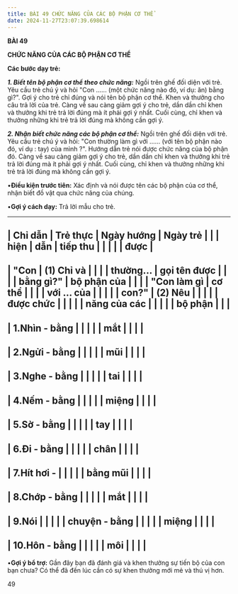 ```yaml
---
title: BÀI 49 CHỨC NĂNG CỦA CÁC BỘ PHẬN CƠ THỂ
date: 2024-11-27T23:07:39.698614
---
```

**BÀI 49**

**CHỨC NĂNG CỦA CÁC BỘ PHẬN CƠ THỂ**

**Các bước dạy trẻ:**

***1. Biết tên bộ phận cơ thể theo chức năng:*** Ngồi trên ghế đối
diện với trẻ. Yêu cầu trẻ chú ý và hỏi "Con ...... (một chức năng
nào đó, ví dụ: ăn) bằng gì?". Gợi ý cho trẻ chỉ đúng và nói tên bộ
phận cơ thể. Khen và thưởng cho câu trả lời của trẻ. Càng về sau càng
giảm gợi ý cho trẻ, dần dần chỉ khen và thưởng khi trẻ trả lời đúng mà
ít phải gợi ý nhất. Cuối cùng, chỉ khen và thưởng những khi trẻ trả
lời đúng mà không cần gợi ý.

***2. Nhận biết chức năng các bộ phận cơ thể:*** Ngồi trên ghế đối
diện với trẻ. Yêu cầu trẻ chú ý và hỏi: "Con thường làm gì với
...... (với tên bộ phận nào đó, ví dụ : tay) của mình ?". Hướng dẫn
trẻ nói được chức năng của bộ phận đó. Càng về sau càng giảm gợi ý cho
trẻ, dần dần chỉ khen và thưởng khi trẻ trả lời đúng mà ít phải gợi ý
nhất. Cuối cùng, chỉ khen và thưởng những khi trẻ trả lời đúng mà
không cần gợi ý.

•**Điều kiện trước tiên:** Xác định và nói được tên các bộ phận của cơ
thể, nhận biết đồ vật qua chức năng của chúng.

•**Gợi ý cách dạy:** Trả lời mẫu cho trẻ.

-------------------------------------------------------------------------
| **Chỉ dẫn**     | **Trẻ thực      | **Ngày hướng  | **Ngày trẻ    |
|                 | hiện**          | dẫn**         | tiếp thu      |
|                 |                 |                 | được**        |
-------------------------------------------------------------------------
| "**Con        | **(1) Chỉ và  |                 |                 |
| thường...     | gọi tên được  |                 |                 |
| bằng gì?**"  | bộ phận của   |                 |                 |
| "**Con làm gì | cơ thể**      |                 |                 |
| với ... của   |               |                 |                 |
| con?**"       | **(2) Nêu     |                 |                 |
|                 | được chức     |                 |                 |
|                 | năng của các  |                 |                 |
|                 | bộ phận**     |                 |                 |
-------------------------------------------------------------------------
| 1.Nhìn - bằng |                 |                 |                 |
| mắt           |                 |                 |                 |
-------------------------------------------------------------------------
| 2.Ngửi - bằng |                 |                 |                 |
| mũi           |                 |                 |                 |
-------------------------------------------------------------------------
| 3.Nghe - bằng |                 |                 |                 |
| tai           |                 |                 |                 |
-------------------------------------------------------------------------
| 4.Nếm - bằng  |                 |                 |                 |
| miệng         |                 |                 |                 |
-------------------------------------------------------------------------
| 5.Sờ - bằng   |                 |                 |                 |
| tay           |                 |                 |                 |
-------------------------------------------------------------------------
| 6.Đi - bằng   |                 |                 |                 |
| chân          |                 |                 |                 |
-------------------------------------------------------------------------
| 7.Hít hơi -   |                 |                 |                 |
| bằng mũi      |                 |                 |                 |
-------------------------------------------------------------------------
| 8.Chớp - bằng |                 |                 |                 |
| mắt           |                 |                 |                 |
-------------------------------------------------------------------------
| 9.Nói         |                 |                 |                 |
| chuyện - bằng |                 |                 |                 |
| miệng         |                 |                 |                 |
-------------------------------------------------------------------------
| 10.Hôn - bằng |                 |                 |                 |
| môi           |                 |                 |                 |
-------------------------------------------------------------------------

•**Gợi ý bổ trợ:** Gần đây bạn đã đánh giá và khen thưởng sự tiến bộ
của con bạn chưa? Có thể đã đến lúc cần có sự khen thưởng mới mẻ và
thú vị hơn.

49

